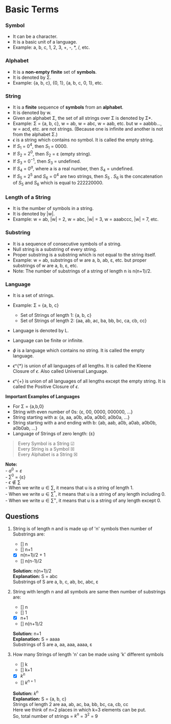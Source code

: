 # Basic Terms

### Symbol 
- It can be a character.
- It is a basic unit of a language.
- Example: a, b, c, 1, 2, 3, +, -, *, /, etc.

### Alphabet
- It is a <b>non-empty</b> <b>finite</b> set of <b>symbols</b>.
- It is denoted by Σ.
- Example: {a, b, c}, {0, 1}, {a, b, c, 0, 1}, etc.

### String
- It is a <b>finite</b> sequence of <b>symbols</b> from an <b>alphabet</b>.
- It is denoted by w.
- Given an alphabet Σ, the set of all strings over Σ is denoted by Σ*.
- Example: Σ = {a, b, c}, w = ab, w = abc, w = aab, etc. but w = aabbb..., w = acd, etc. are not strings. (Because one is infinite and another is not from the alphabet Σ.)
- $\epsilon$ is a string which contains no symbol. It is called the empty string.
- If $S_{1}$ = $0^{4}$, then $S_{1}$ = 0000.
- If $S_{2}$ = $2^{0}$, then $S_{2}$ = ε (empty string).
- If $S_{3}$ = $0^{-1}$, then $S_{3}$ = undefined.
- If $S_{4}$ = $0^{a}$, where a is a real number, then $S_{4}$ = undefined.
- If $S_{5}$ = $2^{5}$ and $S_{6}$ = $0^{4}$ are two strings, then $S_{5}$ . $S_{6}$ is the concatenation of $S_{5}$ and $S_{6}$ which is equal to 222220000.

### Length of a String
- It is the number of symbols in a string.
- It is denoted by |w|.
- Example: w = ab, |w| = 2, w = abc, |w| = 3, w = aaabccc, |w| = 7, etc.

### Substring
- It is a sequence of consecutive symbols of a string.
- Null string is a substring of every string.
- Proper substring is a substring which is not equal to the string itself.
- Example: w = ab, substrings of w are a, b, ab, ε, etc. but proper substrings of w are a, b, ε, etc.
- Note: The number of substrings of a string of length n is n(n+1)/2.

### Language
- It is a set of strings.
- Example: Σ = {a, b, c}
    - Set of Strings of length 1: {a, b, c}
    - Set of Strings of length 2: {aa, ab, ac, ba, bb, bc, ca, cb, cc}
- Language is denoted by L.
- Language can be finite or infinite.
- $\phi$ is a language which contains no string. It is called the empty language.

- $\epsilon$^{*} is union of all languages of all lengths. It is called the Kleene Closure of $\epsilon$. Also called Universal Language.
- $\epsilon$^{+} is union of all languages of all lengths except the empty string. It is called the Positive Closure of $\epsilon$.

**Important Examples of Languages**
- For Σ = {a,b,0}
- String with even number of 0s: {ε, 00, 0000, 000000, ...}
- String starting with a: {a, aa, a0b, a0a, a0b0, a0b0a, ...}
- String starting with a and ending with b: {ab, aab, a0b, a0ab, a0b0b, a0b0ab, ...}
- Language of Strings of zero length: {ε}

> Every Symbol is a String &#x2611; <br>
> Every String is a Symbol &#x2612; <br>
> Every Alphabet is a String &#x2612; <br>

**Note:** <br>
    - $a^0 = ε$ <br>
    - $\sum^{0}$ = {ε} <br>
    - $\epsilon \not \in \sum$ <br>
    - When we write $u \in \sum$, it means that u is a string of length 1. <br>
    - When we write $u \in \sum^{*}$, it means that u is a string of any length including 0. <br>
    - When we write $u \in \sum^{+}$, it means that u is a string of any length except 0. <br>

## Questions

1. String is of length n and is made up of 'n' symbols then number of Substrings are: <br>
    - [] n <br>
    - [] n+1 <br>
    - [x] n(n+1)/2 + 1<br>
    - [] n(n-1)/2 <br>

    **Solution:** n(n+1)/2 <br>
    **Explanation:** S = abc <br>
    Substrings of S are a, b, c, ab, bc, abc, ε

2. String with length n and all symbols are same then number of substrings are: <br>
    - [] n <br>
    - [] 1 <br>
    - [x] n+1 <br>
    - [] n(n+1)/2 <br>

    **Solution:** n+1 <br>
    **Explanation:** S = aaaa <br>
    Substrings of S are a, aa, aaa, aaaa, ε

3. How many Strings of length 'n' can be made using 'k' different symbols
    - [] k <br>
    - [] k+1 <br>
    - [x] $k^{n}$ <br>
    - [] $k^{n+1}$ <br>

    **Solution:** $k^{n}$ <br>
    **Explanation:** S = {a, b, c} <br>
    Strings of length 2 are aa, ab, ac, ba, bb, bc, ca, cb, cc <br>
    Here we think of n=2 places in which k=3 elements can be put. <br>
    So, total number of strings = $k^{n}$ = $3^{2}$ = 9